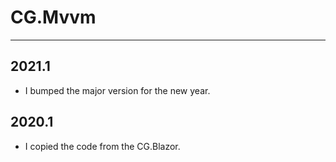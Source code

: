 # CG.Mvvm
---

## 2021.1

* I bumped the major version for the new year.

## 2020.1

* I copied the code from the CG.Blazor.


